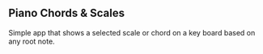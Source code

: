 ## Piano Chords & Scales

Simple app that shows a selected scale or chord on a key board based on any root note.
